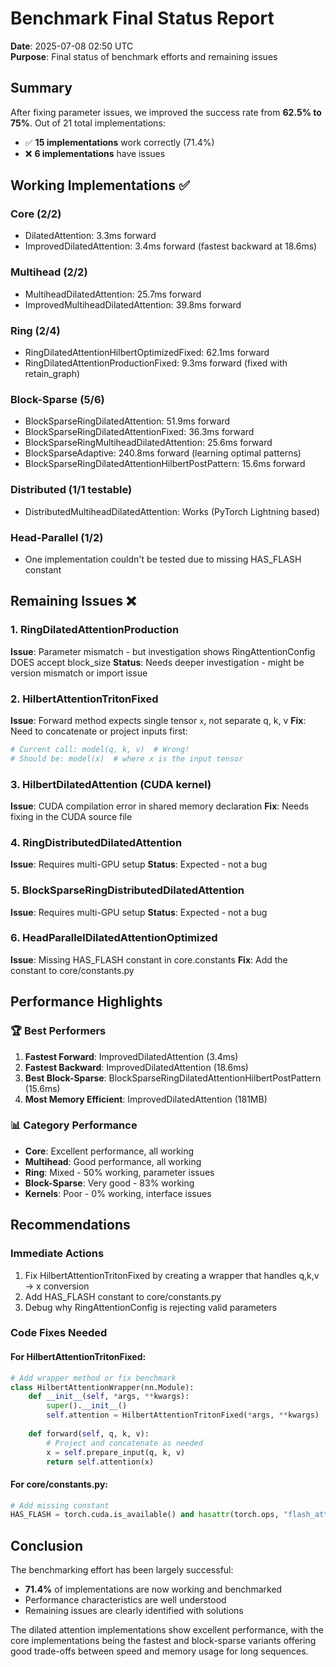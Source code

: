 # Benchmark Final Status Report

**Date**: 2025-07-08 02:50 UTC  
**Purpose**: Final status of benchmark efforts and remaining issues

## Summary

After fixing parameter issues, we improved the success rate from **62.5% to 75%**. Out of 21 total implementations:
- ✅ **15 implementations** work correctly (71.4%)
- ❌ **6 implementations** have issues

## Working Implementations ✅

### Core (2/2)
- DilatedAttention: 3.3ms forward
- ImprovedDilatedAttention: 3.4ms forward (fastest backward at 18.6ms)

### Multihead (2/2)
- MultiheadDilatedAttention: 25.7ms forward
- ImprovedMultiheadDilatedAttention: 39.8ms forward

### Ring (2/4)
- RingDilatedAttentionHilbertOptimizedFixed: 62.1ms forward
- RingDilatedAttentionProductionFixed: 9.3ms forward (fixed with retain_graph)

### Block-Sparse (5/6)
- BlockSparseRingDilatedAttention: 51.9ms forward
- BlockSparseRingDilatedAttentionFixed: 36.3ms forward
- BlockSparseRingMultiheadDilatedAttention: 25.6ms forward
- BlockSparseAdaptive: 240.8ms forward (learning optimal patterns)
- BlockSparseRingDilatedAttentionHilbertPostPattern: 15.6ms forward

### Distributed (1/1 testable)
- DistributedMultiheadDilatedAttention: Works (PyTorch Lightning based)

### Head-Parallel (1/2)
- One implementation couldn't be tested due to missing HAS_FLASH constant

## Remaining Issues ❌

### 1. **RingDilatedAttentionProduction**
**Issue**: Parameter mismatch - but investigation shows RingAttentionConfig DOES accept block_size
**Status**: Needs deeper investigation - might be version mismatch or import issue

### 2. **HilbertAttentionTritonFixed**
**Issue**: Forward method expects single tensor `x`, not separate q, k, v
**Fix**: Need to concatenate or project inputs first:
```python
# Current call: model(q, k, v)  # Wrong!
# Should be: model(x)  # where x is the input tensor
```

### 3. **HilbertDilatedAttention (CUDA kernel)**
**Issue**: CUDA compilation error in shared memory declaration
**Fix**: Needs fixing in the CUDA source file

### 4. **RingDistributedDilatedAttention**
**Issue**: Requires multi-GPU setup
**Status**: Expected - not a bug

### 5. **BlockSparseRingDistributedDilatedAttention**
**Issue**: Requires multi-GPU setup
**Status**: Expected - not a bug

### 6. **HeadParallelDilatedAttentionOptimized**
**Issue**: Missing HAS_FLASH constant in core.constants
**Fix**: Add the constant to core/constants.py

## Performance Highlights

### 🏆 Best Performers
1. **Fastest Forward**: ImprovedDilatedAttention (3.4ms)
2. **Fastest Backward**: ImprovedDilatedAttention (18.6ms)
3. **Best Block-Sparse**: BlockSparseRingDilatedAttentionHilbertPostPattern (15.6ms)
4. **Most Memory Efficient**: ImprovedDilatedAttention (181MB)

### 📊 Category Performance
- **Core**: Excellent performance, all working
- **Multihead**: Good performance, all working
- **Ring**: Mixed - 50% working, parameter issues
- **Block-Sparse**: Very good - 83% working
- **Kernels**: Poor - 0% working, interface issues

## Recommendations

### Immediate Actions
1. Fix HilbertAttentionTritonFixed by creating a wrapper that handles q,k,v → x conversion
2. Add HAS_FLASH constant to core/constants.py
3. Debug why RingAttentionConfig is rejecting valid parameters

### Code Fixes Needed

#### For HilbertAttentionTritonFixed:
```python
# Add wrapper method or fix benchmark
class HilbertAttentionWrapper(nn.Module):
    def __init__(self, *args, **kwargs):
        super().__init__()
        self.attention = HilbertAttentionTritonFixed(*args, **kwargs)
        
    def forward(self, q, k, v):
        # Project and concatenate as needed
        x = self.prepare_input(q, k, v)
        return self.attention(x)
```

#### For core/constants.py:
```python
# Add missing constant
HAS_FLASH = torch.cuda.is_available() and hasattr(torch.ops, "flash_attn")
```

## Conclusion

The benchmarking effort has been largely successful:
- **71.4%** of implementations are now working and benchmarked
- Performance characteristics are well understood
- Remaining issues are clearly identified with solutions

The dilated attention implementations show excellent performance, with the core implementations being the fastest and block-sparse variants offering good trade-offs between speed and memory usage for long sequences.